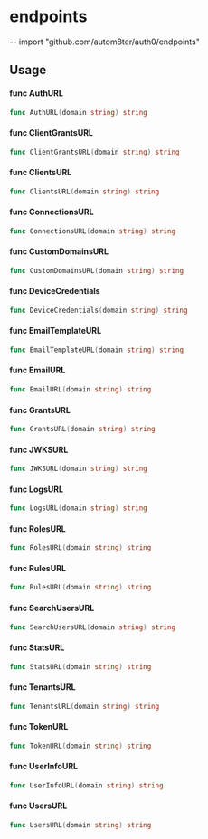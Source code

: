 # endpoints
--
    import "github.com/autom8ter/auth0/endpoints"


## Usage

#### func  AuthURL

```go
func AuthURL(domain string) string
```

#### func  ClientGrantsURL

```go
func ClientGrantsURL(domain string) string
```

#### func  ClientsURL

```go
func ClientsURL(domain string) string
```

#### func  ConnectionsURL

```go
func ConnectionsURL(domain string) string
```

#### func  CustomDomainsURL

```go
func CustomDomainsURL(domain string) string
```

#### func  DeviceCredentials

```go
func DeviceCredentials(domain string) string
```

#### func  EmailTemplateURL

```go
func EmailTemplateURL(domain string) string
```

#### func  EmailURL

```go
func EmailURL(domain string) string
```

#### func  GrantsURL

```go
func GrantsURL(domain string) string
```

#### func  JWKSURL

```go
func JWKSURL(domain string) string
```

#### func  LogsURL

```go
func LogsURL(domain string) string
```

#### func  RolesURL

```go
func RolesURL(domain string) string
```

#### func  RulesURL

```go
func RulesURL(domain string) string
```

#### func  SearchUsersURL

```go
func SearchUsersURL(domain string) string
```

#### func  StatsURL

```go
func StatsURL(domain string) string
```

#### func  TenantsURL

```go
func TenantsURL(domain string) string
```

#### func  TokenURL

```go
func TokenURL(domain string) string
```

#### func  UserInfoURL

```go
func UserInfoURL(domain string) string
```

#### func  UsersURL

```go
func UsersURL(domain string) string
```
